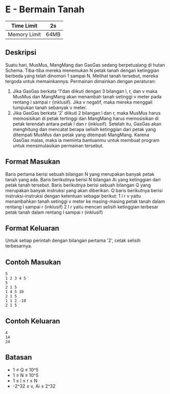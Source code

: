 # E - Bermain Tanah

| Time Limit   | 2s    |
|--------------|-------|
| Memory Limit | 64MB  |

## Deskripsi

Suatu hari, MusMus, MangMang dan GasGas sedang berpetualang di hutan Schema. Tiba-tiba mereka menemukan N petak tanah dengan ketinggian berbeda yang telah dinomori 1 sampai N. Melihat tanah tersebut, mereka tergoda untuk memainkannya. Permainan dimainkan dengan peraturan:

1.  Jika GasGas berkata '1'dan diikuti dengan 3 bilangan l, r, dan v maka  MusMus dan MangMang  akan menambah tanah setinggi v meter pada rentang l sampai r (inklusif). Jika v negatif, maka mereka menggali tumpukan tanah sebanyak v meter.
2. Jika GasGas berkata '2' diikuti 2 bilangan l dan r, maka MusMus harus memosisikan di petak tertinggi dan MangMang harus memosisikan di petak terendah antara petak l dan r (inklusif). Setelah itu, GasGas akan menghitung dan mencatat berapa selisih ketinggian dari petak yang ditempati MusMus dan petak yang ditempati MangMang. Karena GasGas malas, maka ia meminta bantuanmu untuk membuat program untuk mensimulasikan permainan tersebut.

## Format Masukan

Baris pertama berisi sebuah bilangan N yang merupakan banyak petak tanah yang ada.
Baris berikutnya berisi N bilangan Ai yang ketinggian dari petak tanah tersebut.
Baris berikutnya berisi sebuah bilangan Q yang merupakan banyak instruksi yang akan diberikan.
Q baris berikutnya berisi instruksi-instruksi dengan ketentuan sebagai berikut:
    1 l r v     yaitu menambahkan tanah setinggi v meter ke masing-masing petak tanah dalam rentang l sampai r (inklusif)
    2 l r        yaitu mencari selisih ketinggian terbesar petak tanah dalam rentang l sampai r (inklusif)

## Format Keluaran

Untuk setiap perintah dengan bilangan pertama  '2', cetak selisih terbesarnya.

## Contoh Masukan

    5
    1 2 3 4 5
    5
    2 1 5
    1 4 5 10
    2 1 5
    1 1 2 -10
    2 1 5

## Contoh Keluaran

    4
    14
    24

## Batasan

- 1 ≤ Q ≤ 10^5
- 1 ≤ N ≤ 10^5
- 1 ≤ l ≤ r ≤ N
- -2^32 ≤ v, Ai ≤ 2^32
